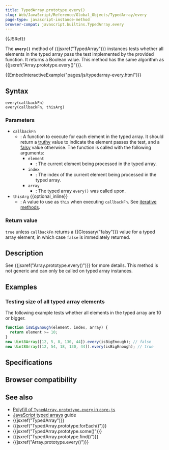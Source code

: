 ```yaml
---
title: TypedArray.prototype.every()
slug: Web/JavaScript/Reference/Global_Objects/TypedArray/every
page-type: javascript-instance-method
browser-compat: javascript.builtins.TypedArray.every
---
```


{{JSRef}}

The **`every()`** method of {{jsxref("TypedArray")}} instances tests whether all elements in the typed array pass the test implemented by the provided function. It returns a Boolean value. This method has the same algorithm as {{jsxref("Array.prototype.every()")}}.

{{EmbedInteractiveExample("pages/js/typedarray-every.html")}}

## Syntax

```js-nolint
every(callbackFn)
every(callbackFn, thisArg)
```

### Parameters

- `callbackFn`
  - : A function to execute for each element in the typed array. It should return a [truthy](/Glossary/Truthy) value to indicate the element passes the test, and a [falsy](/Glossary/Falsy) value otherwise. The function is called with the following arguments:
    - `element`
      - : The current element being processed in the typed array.
    - `index`
      - : The index of the current element being processed in the typed array.
    - `array`
      - : The typed array `every()` was called upon.
- `thisArg` {{optional_inline}}
  - : A value to use as `this` when executing `callbackFn`. See [iterative methods](/Web/JavaScript/Reference/Global_Objects/Array#iterative_methods).

### Return value

`true` unless `callbackFn` returns a {{Glossary("falsy")}} value for a typed array element, in which case `false` is immediately returned.

## Description

See {{jsxref("Array.prototype.every()")}} for more details. This method is not generic and can only be called on typed array instances.

## Examples

### Testing size of all typed array elements

The following example tests whether all elements in the typed array are 10 or bigger.

```js
function isBigEnough(element, index, array) {
  return element >= 10;
}
new Uint8Array([12, 5, 8, 130, 44]).every(isBigEnough); // false
new Uint8Array([12, 54, 18, 130, 44]).every(isBigEnough); // true
```

## Specifications



## Browser compatibility



## See also

- [Polyfill of `TypedArray.prototype.every` in `core-js`](https://github.com/zloirock/core-js#ecmascript-typed-arrays)
- [JavaScript typed arrays](/Web/JavaScript/Guide/Typed_arrays) guide
- {{jsxref("TypedArray")}}
- {{jsxref("TypedArray.prototype.forEach()")}}
- {{jsxref("TypedArray.prototype.some()")}}
- {{jsxref("TypedArray.prototype.find()")}}
- {{jsxref("Array.prototype.every()")}}
